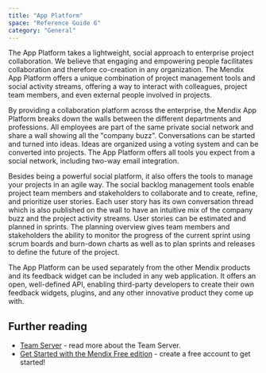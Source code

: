```yaml
---
title: "App Platform"
space: "Reference Guide 6"
category: "General"
---
```



The App Platform takes a lightweight, social approach to enterprise project collaboration. We believe that engaging and empowering people facilitates collaboration and therefore co-creation in any organization. The Mendix App Platform offers a unique combination of project management tools and social activity streams, offering a way to interact with colleagues, project team members, and even external people involved in projects.

By providing a collaboration platform across the enterprise, the Mendix App Platform breaks down the walls between the different departments and professions. All employees are part of the same private social network and share a wall showing all the "company buzz". Conversations can be started and turned into ideas. Ideas are organized using a voting system and can be converted into projects. The App Platform offers all tools you expect from a social network, including two-way email integration.

Besides being a powerful social platform, it also offers the tools to manage your projects in an agile way. The social backlog management tools enable project team members and stakeholders to collaborate and to create, refine, and prioritize user stories. Each user story has its own conversation thread which is also published on the wall to have an intuitive mix of the company buzz and the project activity streams. User stories can be estimated and planned in sprints. The planning overview gives team members and stakeholders the ability to monitor the progress of the current sprint using scrum boards and burn-down charts as well as to plan sprints and releases to define the future of the project.

The App Platform can be used separately from the other Mendix products and its feedback widget can be included in any web application. It offers an open, well-defined API, enabling third-party developers to create their own feedback widgets, plugins, and any other innovative product they come up with.

## Further reading

*   [Team Server](Team+Server) - read more about the Team Server.
*   [Get Started with the Mendix Free edition](https://www.mendix.com/try-now/) - create a free account to get started!
